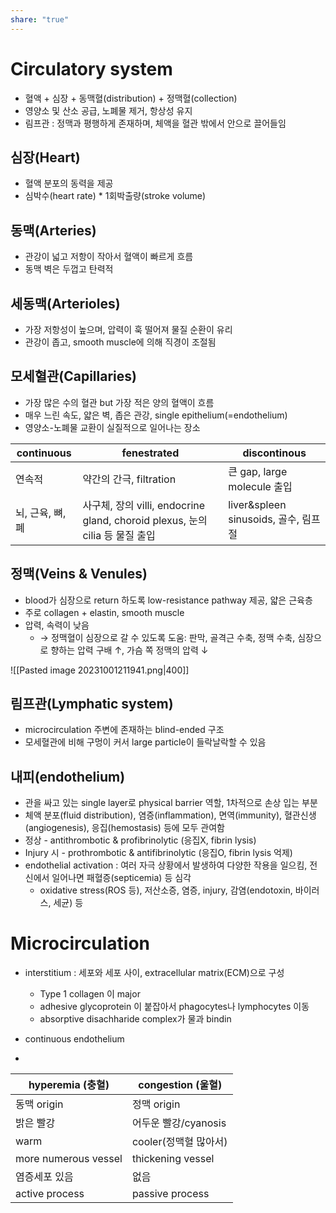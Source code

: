 ```yaml
---
share: "true"
---
```


# Circulatory system

- 혈액 + 심장 + 동맥혈(distribution) + 정맥혈(collection)
- 영양소 및 산소 공급, 노폐물 제거, 항상성 유지
- 림프관 : 정맥과 평행하게 존재하며, 체액을 혈관 밖에서 안으로 끌어들임

## 심장(Heart)

- 혈액 분포의 동력을 제공
- 심박수(heart rate) * 1회박출량(stroke volume)

## 동맥(Arteries)

- 관강이 넓고 저항이 작아서 혈액이 빠르게 흐름
- 동맥 벽은 두껍고 탄력적

## 세동맥(Arterioles)

- 가장 저항성이 높으며, 압력이 훅 떨어져 물질 순환이 유리
- 관강이 좁고, smooth muscle에 의해 직경이 조절됨

## 모세혈관(Capillaries)

- 가장 많은 수의 혈관 but 가장 적은 양의 혈액이 흐름
- 매우 느린 속도, 얇은 벽, 좁은 관강, single epithelium(=endothelium)
- 영양소-노폐물 교환이 실질적으로 일어나는 장소

| continuous       | fenestrated                                                                    | discontinous                         |
| ---------------- | ------------------------------------------------------------------------------ | ------------------------------------ |
| 연속적           | 약간의 간극, filtration                                                        | 큰 gap, large molecule 출입          |
| 뇌, 근육, 뼈, 폐 | 사구체, 장의 villi, endocrine gland, choroid plexus, 눈의 cilia 등 물질 출입 | liver&spleen sinusoids, 골수, 림프절 |

## 정맥(Veins & Venules)

- blood가 심장으로 return 하도록 low-resistance pathway 제공, 얇은 근육층
- 주로 collagen + elastin, smooth muscle
- 압력, 속력이 낮음
	- → 정맥혈이 심장으로 갈 수 있도록 도움: 판막, 골격근 수축, 정맥 수축, 심장으로 향하는 압력 구배 ↑, 가슴 쪽 정맥의 압력 ↓

![[Pasted image 20231001211941.png|400]]

## 림프관(Lymphatic system)

- microcirculation 주변에 존재하는 blind-ended 구조
- 모세혈관에 비해 구멍이 커서 large particle이 들락날락할 수 있음

## 내피(endothelium)

- 관을 싸고 있는 single layer로 physical barrier 역할, 1차적으로 손상 입는 부분
- 체액 분포(fluid distribution), 염증(inflammation), 면역(immunity), 혈관신생(angiogenesis), 응집(hemostasis) 등에 모두 관여함
- 정상 - antithrombotic & profibrinolytic (응집X, fibrin lysis)
- Injury 시 - prothrombotic & antifibrinolytic (응집O, fibrin lysis 억제)
- endothelial activation : 여러 자극 상황에서 발생하여 다양한 작용을 일으킴, 전신에서 일어나면 패혈증(septicemia) 등 심각
	- oxidative stress(ROS 등), 저산소증, 염증, injury, 감염(endotoxin, 바이러스, 세균) 등

# Microcirculation

- interstitium : 세포와 세포 사이, extracellular matrix(ECM)으로 구성
	- Type 1 collagen 이 major
	- adhesive glycoprotein 이 붙잡아서 phagocytes나 lymphocytes 이동
	- absorptive disachharide complex가 물과 bindin


- continuous endothelium
- 

| hyperemia (충혈)     | congestion (울혈)     |
| -------------------- | --------------------- |
| 동맥 origin          | 정맥 origin           |
| 밝은 빨강            | 어두운 빨강/cyanosis  |
| warm                 | cooler(정맥혈 많아서) |
| more numerous vessel | thickening vessel     |
| 염증세포 있음        | 없음                  |
| active process       | passive process                      |
